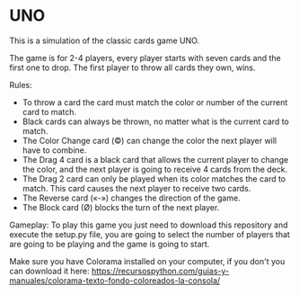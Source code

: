 # UNO

This is a simulation of the classic cards game UNO. 

The game is for 2-4 players, every player starts with seven cards and the first one to drop. The first player to throw all cards they own, wins.

Rules:
- To throw a card the card must match the color or number of the current card to match.
- Black cards can always be thrown, no matter what is the current card to match.
- The Color Change card (©) can change the color the next player will have to combine.
- The Drag 4 card is a black card that allows the current player to change the color, and the next player
is going to receive 4 cards from the deck.
- The Drag 2 card can only be played when its color matches the card to match. This card causes the next player to receive two cards.
- The Reverse card («-») changes the direction of the game.
- The Block card (Ø) blocks the turn of the next player.

Gameplay:
To play this game you just need to download this repository and execute the setup.py file, you are going to select the number of players that are going to be playing and the game is going to start.


Make sure you have Colorama installed on your computer, if you don't you can download it here:
https://recursospython.com/guias-y-manuales/colorama-texto-fondo-coloreados-la-consola/


